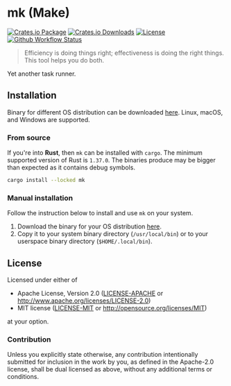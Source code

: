 # mk (Make)

[![Crates.io Package](https://img.shields.io/crates/v/mk?style=flat-square)](https://crates.io/crates/mk)
[![Crates.io Downloads](https://img.shields.io/crates/d/mk?style=flat-square)](https://crates.io/crates/mk)
[![License](https://img.shields.io/crates/l/mk?style=flat-square)](https://github.com/ffimnsr/mk-rs/blob/master/LICENSE-APACHE)
[![Github Workflow Status](https://img.shields.io/github/actions/workflow/status/ffimnsr/mk-rs/ci.yaml?style=flat-square)](https://github.com/ffimnsr/mk-rs/blob/master/.github/workflows/ci.yaml)


> Efficiency is doing things right; effectiveness is doing the right things. This tool helps you do both.

Yet another task runner.

## Installation

Binary for different OS distribution can be downloaded [here](https://github.com/ffimnsr/mk-rs/releases). Linux, macOS, and Windows are supported.

### From source

If you're into **Rust**, then `mk` can be installed with `cargo`. The minimum supported version of Rust is `1.37.0`. The binaries produce may be bigger than expected as it contains debug symbols.

```bash
cargo install --locked mk
```

### Manual installation

Follow the instruction below to install and use `mk` on your system.

1. Download the binary for your OS distribution [here](https://github.com/ffimnsr/mk-rs/releases).
2. Copy it to your system binary directory (`/usr/local/bin`) or to your userspace binary directory (`$HOME/.local/bin`).

## License

Licensed under either of

- Apache License, Version 2.0 ([LICENSE-APACHE](LICENSE-APACHE) or
  http://www.apache.org/licenses/LICENSE-2.0)
- MIT license ([LICENSE-MIT](LICENSE-MIT) or http://opensource.org/licenses/MIT)

at your option.

### Contribution

Unless you explicitly state otherwise, any contribution intentionally submitted for inclusion in the work by you, as defined in the Apache-2.0 license, shall be dual licensed as above, without any additional terms or conditions.
